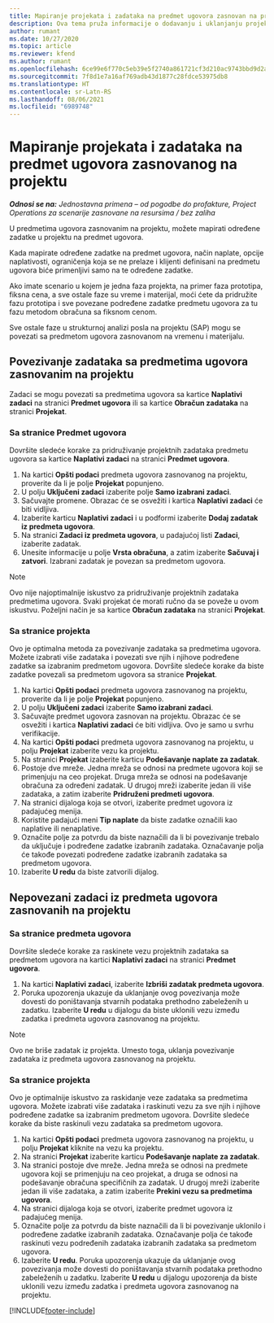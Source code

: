 ```yaml
---
title: Mapiranje projekata i zadataka na predmet ugovora zasnovan na projektu – jednostavno
description: Ova tema pruža informacije o dodavanju i uklanjanju projekata i zadataka u predmet ugovora.
author: rumant
ms.date: 10/27/2020
ms.topic: article
ms.reviewer: kfend
ms.author: rumant
ms.openlocfilehash: 6ce99e6f770c5eb39e5f2740a861721cf3d210ac9743bbd9d2a1e1a7236f368c
ms.sourcegitcommit: 7f8d1e7a16af769adb43d1877c28fdce53975db8
ms.translationtype: HT
ms.contentlocale: sr-Latn-RS
ms.lasthandoff: 08/06/2021
ms.locfileid: "6989748"
---
```

# <a name="map-projects-and-tasks-to-a-project-based-contract-line"></a>Mapiranje projekata i zadataka na predmet ugovora zasnovanog na projektu 

_**Odnosi se na:** Jednostavna primena – od pogodbe do profakture, Project Operations za scenarije zasnovane na resursima / bez zaliha_

U predmetima ugovora zasnovanim na projektu, možete mapirati određene zadatke u projektu na predmet ugovora.

Kada mapirate određene zadatke na predmet ugovora, način naplate, opcije naplativosti, ograničenja koja se ne prelaze i klijenti definisani na predmetu ugovora biće primenljivi samo na te određene zadatke.

Ako imate scenario u kojem je jedna faza projekta, na primer faza prototipa, fiksna cena, a sve ostale faze su vreme i materijal, moći ćete da pridružite fazu prototipa i sve povezane podređene zadatke predmetu ugovora za tu fazu metodom obračuna sa fiksnom cenom.

Sve ostale faze u strukturnoj analizi posla na projektu (SAP) mogu se povezati sa predmetom ugovora zasnovanom na vremenu i materijalu.

## <a name="associate-tasks-to-project-based-contract-lines"></a>Povezivanje zadataka sa predmetima ugovora zasnovanim na projektu

Zadaci se mogu povezati sa predmetima ugovora sa kartice **Naplativi zadaci** na stranici **Predmet ugovora** ili sa kartice **Obračun zadataka** na stranici **Projekat**.

### <a name="from-the-contract-line-page"></a>Sa stranice Predmet ugovora

Dovršite sledeće korake za pridruživanje projektnih zadataka predmetu ugovora sa kartice **Naplativi zadaci** na stranici **Predmet ugovora**.

1. Na kartici **Opšti podaci** predmeta ugovora zasnovanog na projektu, proverite da li je polje **Projekat** popunjeno.
2. U polju **Uključeni zadaci** izaberite polje **Samo izabrani zadaci**.
3. Sačuvajte promene. Obrazac će se osvežiti i kartica **Naplativi zadaci** će biti vidljiva.
4. Izaberite karticu **Naplativi zadaci** i u podformi izaberite **Dodaj zadatak iz predmeta ugovora**.
5. Na stranici **Zadaci iz predmeta ugovora**, u padajućoj listi **Zadaci**, izaberite zadatak. 
6. Unesite informacije u polje **Vrsta obračuna**, a zatim izaberite **Sačuvaj i zatvori**. Izabrani zadatak je povezan sa predmetom ugovora.

> [!NOTE]
> Ovo nije najoptimalnije iskustvo za pridruživanje projektnih zadataka predmetima ugovora. Svaki projekat će morati ručno da se poveže u ovom iskustvu. Poželjni način je sa kartice **Obračun zadataka** na stranici **Projekat**.

### <a name="from-the-project-page"></a>Sa stranice projekta

Ovo je optimalna metoda za povezivanje zadataka sa predmetima ugovora. Možete izabrati više zadataka i povezati sve njih i njihove podređene zadatke sa izabranim predmetom ugovora. Dovršite sledeće korake da biste zadatke povezali sa predmetom ugovora sa stranice **Projekat**.

1. Na kartici **Opšti podaci** predmeta ugovora zasnovanog na projektu, proverite da li je polje **Projekat** popunjeno.
2. U polju **Uključeni zadaci** izaberite **Samo izabrani zadaci**.
3. Sačuvajte predmet ugovora zasnovan na projektu. Obrazac će se osvežiti i kartica **Naplativi zadaci** će biti vidljiva. Ovo je samo u svrhu verifikacije.
4. Na kartici **Opšti podaci** predmeta ugovora zasnovanog na projektu, u polju **Projekat** izaberite vezu ka projektu.
5. Na stranici **Projekat** izaberite karticu **Podešavanje naplate za zadatak**.
6. Postoje dve mreže. Jedna mreža se odnosi na predmete ugovora koji se primenjuju na ceo projekat. Druga mreža se odnosi na podešavanje obračuna za određeni zadatak. U drugoj mreži izaberite jedan ili više zadataka, a zatim izaberite **Pridruženi predmeti ugovora**.
7. Na stranici dijaloga koja se otvori, izaberite predmet ugovora iz padajućeg menija.
8. Koristite padajući meni **Tip naplate** da biste zadatke označili kao naplative ili nenaplative.
9. Označite polje za potvrdu da biste naznačili da li bi povezivanje trebalo da uključuje i podređene zadatke izabranih zadataka. Označavanje polja će takođe povezati podređene zadatke izabranih zadataka sa predmetom ugovora.
10. Izaberite **U redu** da biste zatvorili dijalog.

## <a name="unassociate-tasks-from-project-based-contract-lines"></a>Nepovezani zadaci iz predmeta ugovora zasnovanih na projektu

### <a name="from-the-contract-line-page"></a>Sa stranice predmeta ugovora

Dovršite sledeće korake za raskinete vezu projektnih zadataka sa predmetom ugovora na kartici **Naplativi zadaci** na stranici **Predmet ugovora**.

1. Na kartici **Naplativi zadaci**, izaberite **Izbriši zadatak predmeta ugovora**.
2. Poruka upozorenja ukazuje da uklanjanje ovog povezivanja može dovesti do poništavanja stvarnih podataka prethodno zabeleženih u zadatku. Izaberite **U redu** u dijalogu da biste uklonili vezu između zadatka i predmeta ugovora zasnovanog na projektu. 

> [!NOTE]
> Ovo ne briše zadatak iz projekta. Umesto toga, uklanja povezivanje zadataka iz predmeta ugovora zasnovanog na projektu.

### <a name="from-the-project-page"></a>Sa stranice projekta

Ovo je optimalnije iskustvo za raskidanje veze zadataka sa predmetima ugovora. Možete izabrati više zadataka i raskinuti vezu za sve njih i njihove podređene zadatke sa izabranim predmetom ugovora. Dovršite sledeće korake da biste raskinuli vezu zadataka sa predmetom ugovora.

1. Na kartici **Opšti podaci** predmeta ugovora zasnovanog na projektu, u polju **Projekat** kliknite na vezu ka projektu.
2. Na stranici **Projekat** izaberite karticu **Podešavanje naplate za zadatak**.
3. Na stranici postoje dve mreže. Jedna mreža se odnosi na predmete ugovora koji se primenjuju na ceo projekat, a druga se odnosi na podešavanje obračuna specifičnih za zadatak. U drugoj mreži izaberite jedan ili više zadataka, a zatim izaberite **Prekini vezu sa predmetima ugovora**.
4. Na stranici dijaloga koja se otvori, izaberite predmet ugovora iz padajućeg menija.
5. Označite polje za potvrdu da biste naznačili da li bi povezivanje uklonilo i podređene zadatke izabranih zadataka. Označavanje polja će takođe raskinuti vezu podređenih zadataka izabranih zadataka sa predmetom ugovora.
6. Izaberite **U redu**. Poruka upozorenja ukazuje da uklanjanje ovog povezivanja može dovesti do poništavanja stvarnih podataka prethodno zabeleženih u zadatku. Izaberite **U redu** u dijalogu upozorenja da biste uklonili vezu između zadatka i predmeta ugovora zasnovanog na projektu.


[!INCLUDE[footer-include](../../includes/footer-banner.md)]
